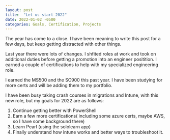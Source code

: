 ```yaml
---
layout: post
title:  "Let us start 2022"
date: 2022-01-02 -0500
categories: Goals, Certification, Projects
---
```


The year has come to a close. I have been meaning to write this post for a few days, but keep getting distracted with other things.

Last year there were lots of changes. I shfited roles at work and took on additional duties before getting a promotion into an engineer positition. I earned a couple of certifications to help with my specialized engineering role.

I earned the MS500 and the SC900 this past year. I have been studying for more certs and will be adding them to my portfolio.

I have been busy taking crash courses in migrations and Intune, with this new role, but my goals for 2022 are as follows:

1. Continue getting better with PowerShell
2. Earn a few more certifications( including some azure certs, maybe AWS, so I have some background there)
3. Learn Pearl (using the sololearn app)
4. Finally understand how intune works and better ways to troubleshoot it.
